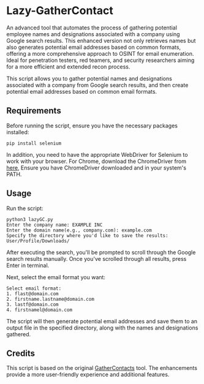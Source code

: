 # Lazy-GatherContact
An advanced tool that automates the process of gathering potential employee names and designations associated with a company using Google search results. This enhanced version not only retrieves names but also generates potential email addresses based on common formats, offering a more comprehensive approach to OSINT for email enumeration.
Ideal for penetration testers, red teamers, and security researchers aiming for a more efficient and extended recon process.

This script allows you to gather potential names and designations associated with a company from Google search results, and then create potential email addresses based on common email formats.

## Requirements
Before running the script, ensure you have the necessary packages installed:

```
pip install selenium
```

In addition, you need to have the appropriate WebDriver for Selenium to work with your browser. For Chrome, download the ChromeDriver from [here](https://sites.google.com/a/chromium.org/chromedriver/), Ensure you have ChromeDriver downloaded and in your system's PATH.

## Usage
Run the script:
```
python3 lazyGC.py
Enter the company name: EXAMPLE INC
Enter the domain name(e.g., company.com): example.com
Specify the directory where you'd like to save the results: User/Profile/Downloads/
```

After executing the search, you'll be prompted to scroll through the Google search results manually. Once you've scrolled through all results, press Enter in terminal.

Next, select the email format you want:

```
Select email format:
1. flast@domain.com
2. firstname.lastname@domain.com
3. lastf@domain.com
4. firstnamel@domain.com
```
The script will then generate potential email addresses and save them to an output file in the specified directory, along with the names and designations gathered.

## Credits
This script is based on the original [GatherContacts](https://github.com/clr2of8/GatherContacts) tool. The enhancements provide a more user-friendly experience and additional features.
